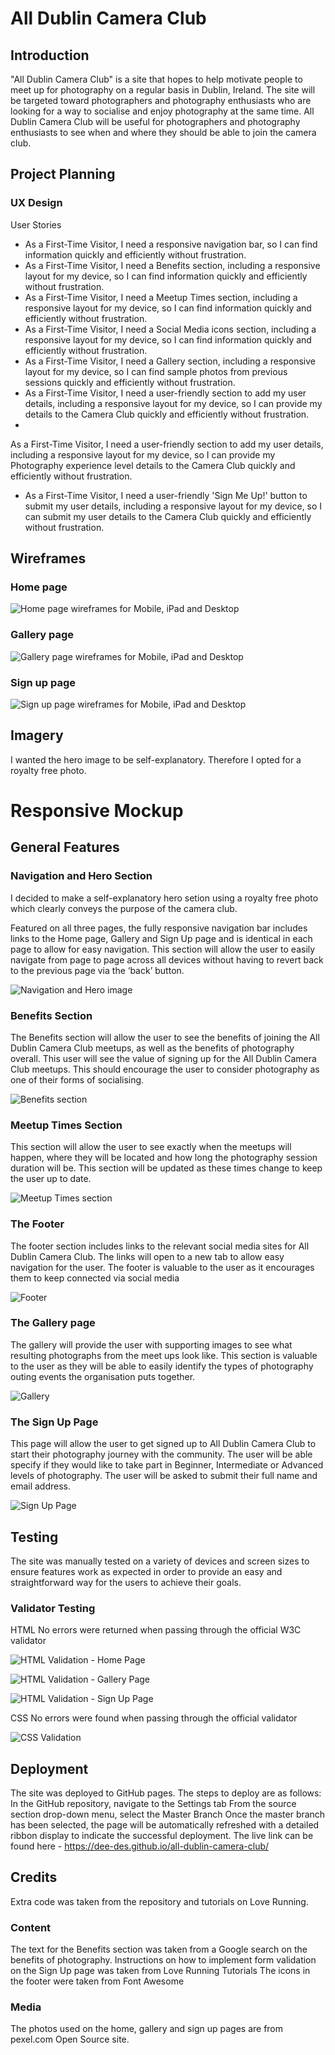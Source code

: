 # All Dublin Camera Club

## Introduction

"All Dublin Camera Club" is a site that hopes to help motivate people to meet up for photography on a regular basis in Dublin, Ireland. The site will be targeted toward photographers and photography enthusiasts who are looking for a way to socialise and enjoy photography at the same time. All Dublin Camera Club will be useful for photographers and photography enthusiasts to see when and where they should be able to join the camera club.

## Project Planning

### UX Design

User Stories
- As a First-Time Visitor, I need a responsive navigation bar, so I can find information quickly and efficiently without frustration.
- As a First-Time Visitor, I need a Benefits section, including a responsive layout for my device, so I can find information quickly and efficiently without frustration.
- As a First-Time Visitor, I need a Meetup Times section, including a responsive layout for my device, so I can find information quickly and efficiently without frustration.
- As a First-Time Visitor, I need a Social Media icons section, including a responsive layout for my device, so I can find information quickly and efficiently without frustration.
- As a First-Time Visitor, I need a Gallery section, including a responsive layout for my device, so I can find sample photos from previous sessions quickly and efficiently without frustration.
- As a First-Time Visitor, I need a user-friendly section to add my user details, including a responsive layout for my device, so I can provide my details to the Camera Club quickly and efficiently without frustration.
- 
As a First-Time Visitor, I need a user-friendly section to add my user details, including a responsive layout for my device, so I can provide my Photography experience level details to the Camera Club quickly and efficiently without frustration.
- As a First-Time Visitor, I need a user-friendly 'Sign Me Up!' button to submit my user details, including a responsive layout for my device, so I can submit my user details to the Camera Club quickly and efficiently without frustration.

## Wireframes

### Home page

![Home page wireframes for Mobile, iPad and Desktop](/documentation/images/wireframes/Home%20page.png)


### Gallery page

![Gallery page wireframes for Mobile, iPad and Desktop](/documentation/images/wireframes/Gallery%20page.png)

### Sign up page

![Sign up page wireframes for Mobile, iPad and Desktop](/documentation/images/wireframes/Sign%20up%20page.png)


## Imagery 

I wanted the hero image to be self-explanatory. Therefore I opted for a royalty free photo.


# Responsive Mockup

## General Features

### Navigation and Hero Section

I decided to make a self-explanatory hero setion using a royalty free photo which clearly conveys the purpose of the camera club.

Featured on all three pages, the fully responsive navigation bar includes links to the Home page, Gallery and Sign Up page and is identical in each page to allow for easy navigation.
This section will allow the user to easily navigate from page to page across all devices without having to revert back to the previous page via the ‘back’ button.

![Navigation and Hero image](/documentation/images/features/Navigation%20and%20Hero%20Section.png)

### Benefits Section

The Benefits section will allow the user to see the benefits of joining the All Dublin Camera Club meetups, as well as the benefits of photography overall.
This user will see the value of signing up for the All Dublin Camera Club meetups. This should encourage the user to consider photography as one of their forms of socialising.

![Benefits section](/documentation/images/features/Benefits%20Section.png)

### Meetup Times Section

This section will allow the user to see exactly when the meetups will happen, where they will be located and how long the photography session duration will be.
This section will be updated as these times change to keep the user up to date.

![Meetup Times section](/documentation/images/features/Meetup%20Times%20Section.png)

### The Footer

The footer section includes links to the relevant social media sites for All Dublin Camera Club. The links will open to a new tab to allow easy navigation for the user.
The footer is valuable to the user as it encourages them to keep connected via social media

![Footer](/documentation/images/features/Footer.png)

### The Gallery page

The gallery will provide the user with supporting images to see what resulting photographs from the meet ups look like.
This section is valuable to the user as they will be able to easily identify the types of photography outing events the organisation puts together.

![Gallery](/documentation/images/features/Gallery.png)

### The Sign Up Page
      
This page will allow the user to get signed up to All Dublin Camera Club to start their photography journey with the community. The user will be able specify if they would like to take part in Beginner, Intermediate or Advanced levels of photography. The user will be asked to submit their full name and email address.

![Sign Up Page](/documentation/images/features/Sign%20up%20page.png)

## Testing

The site was manually tested on a variety of devices and screen sizes to ensure features work as expected in order to provide an easy and straightforward way for the users to achieve their goals.

### Validator Testing

HTML
No errors were returned when passing through the official W3C validator

![HTML Validation - Home Page](/documentation/images/validation/HTML%20Validator%20-%20Home%20page.png)

![HTML Validation - Gallery Page](/documentation/images/validation/HTML%20Validator%20-%20Gallery%20page.png)

![HTML Validation - Sign Up Page](/documentation/images/validation/HTML%20Validator%20-%20Sign%20up%20page.png)

CSS
No errors were found when passing through the official validator

![CSS Validation](/documentation/images/validation/CSS%20Validator.png)

## Deployment

The site was deployed to GitHub pages. The steps to deploy are as follows:
In the GitHub repository, navigate to the Settings tab
From the source section drop-down menu, select the Master Branch
Once the master branch has been selected, the page will be automatically refreshed with a detailed ribbon display to indicate the successful deployment.
The live link can be found here - https://dee-des.github.io/all-dublin-camera-club/

## Credits

Extra code was taken from the repository and tutorials on Love Running.

### Content

The text for the Benefits section was taken from a Google search on the benefits of photography.
Instructions on how to implement form validation on the Sign Up page was taken from Love Running Tutorials
The icons in the footer were taken from Font Awesome

### Media

The photos used on the home, gallery and sign up pages are from pexel.com Open Source site.